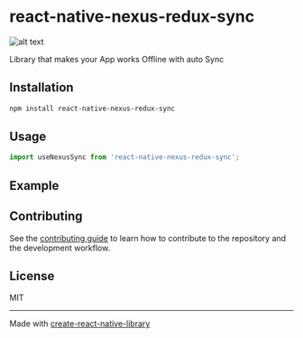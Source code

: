 # react-native-nexus-redux-sync

![alt text](https://elesteam.com/public_images/nexus_logo.png)

Library that makes your App works Offline with auto Sync

## Installation

```sh
npm install react-native-nexus-redux-sync
```

## Usage

```js
import useNexusSync from 'react-native-nexus-redux-sync';
```

## Example

## Contributing

See the [contributing guide](CONTRIBUTING.md) to learn how to contribute to the repository and the development workflow.

## License

MIT

---

Made with [create-react-native-library](https://github.com/callstack/react-native-builder-bob)
